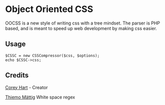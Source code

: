 Object Oriented CSS
========================

OOCSS is a new style of writing css with a tree mindset. The parser is PHP based, and is meant to speed up web development by making css easier.


Usage
-----

	$CSSC = new CSSCompressor($css, $options);
	echo $CSSC->css;

Credits
--------
[Corey Hart](http://www.codenothing.com) - Creator

[Thiemo Mättig](http://maettig.com/) White space regex
